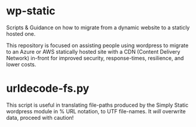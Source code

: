# wp-static
Scripts &amp; Guidance on how to migrate from a dynamic website to a staticly hosted one.

This repository is focused on assisting people using wordpress to migrate to an Azure or AWS statically hosted site with a CDN (Content Delivery Network) in-front for improved security, response-times, resilience, and lower costs. 

# urldecode-fs.py
This script is useful in translating file-paths produced by the Simply Static wordpress module in % URL notation, to UTF file-names. It *will* overwrite data, proceed with caution!
